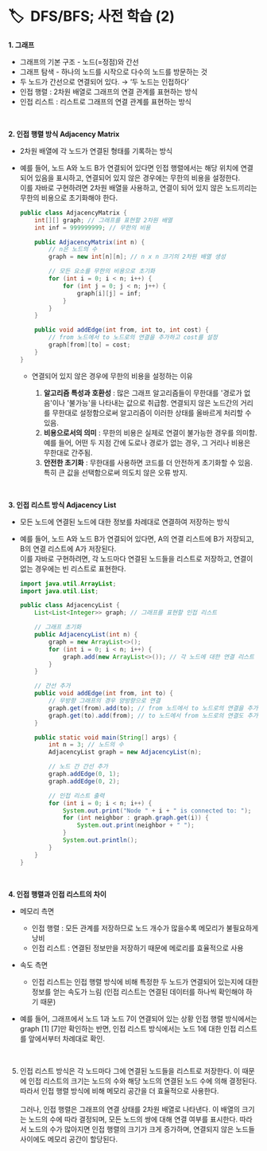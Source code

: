 # **🏷️  DFS/BFS; 사전 학습 (2)**

**1. 그래프**
  - 그래프의 기본 구조 - 노드(=정점)와 간선
  - 그래프 탐색 - 하나의 노드를 시작으로 다수의 노드를 방문하는 것
  - 두 노드가 간선으로 연결되어 있다. → ‘두 노드는 인접하다’
  - 인접 행렬 : 2차원 배열로 그래프의 연결 관계를 표현하는 방식
  - 인접 리스트 : 리스트로 그래프의 연결 관계를 표현하는 방식
<br/>

**2. **인접 행렬 방식** Adjacency Matrix**
- 2차원 배열에 각 노드가 연결된 형태를 기록하는 방식
- 예를 들어, 노드 A와 노드 B가 연결되어 있다면 인접 행렬에서는 해당 위치에 연결되어 있음을 표시하고, 연결되어 있지 않은 경우에는 무한의 비용을 설정한다. 
  <br/> 이를 자바로 구현하려면 2차원 배열을 사용하고, 연결이 되어 있지 않은 노드끼리는 무한의 비용으로 초기화해야 한다.
  <br/>

    ```java
    public class AdjacencyMatrix {
        int[][] graph; // 그래프를 표현할 2차원 배열
        int inf = 999999999; // 무한의 비용
    
        public AdjacencyMatrix(int n) {
            // n은 노드의 수
            graph = new int[n][n]; // n x n 크기의 2차원 배열 생성
    
            // 모든 요소를 무한의 비용으로 초기화
            for (int i = 0; i < n; i++) {
                for (int j = 0; j < n; j++) {
                    graph[i][j] = inf;
                }
            }
        }
    
        public void addEdge(int from, int to, int cost) {
            // from 노드에서 to 노드로의 연결을 추가하고 cost를 설정
            graph[from][to] = cost;
        }
    }
    
    ```
  + 연결되어 있지 않은 경우에 무한의 비용을 설정하는 이유
    
    1.  **알고리즘 특성과 호환성** : 많은 그래프 알고리즘들이 무한대를 '경로가 없음'이나 '불가능'을 나타내는 값으로 취급함. 연결되지 않은 노드간의 거리를 무한대로 설정함으로써 알고리즘이 이러한 상태를 올바르게 처리할 수 있음.
    2.  **비용으로서의 의미** : 무한의 비용은 실제로 연결이 불가능한 경우를 의미함. 예를 들어, 어떤 두 지점 간에 도로나 경로가 없는 경우, 그 거리나 비용은 무한대로 간주됨.
    3.  **안전한 초기화** : 무한대를 사용하면 코드를 더 안전하게 초기화할 수 있음. 특히 큰 값을 선택함으로써 의도치 않은 오류 방지.
<br/>

**3. **인접 리스트 방식** Adjacency List**
- 모든 노드에 연결된 노드에 대한 정보를 차례대로 연결하여 저장하는 방식
- 예를 들어, 노드 A와 노드 B가 연결되어 있다면, A의 연결 리스트에 B가 저장되고, B의 연결 리스트에 A가 저장된다.
  <br/> 이를 자바로 구현하려면, 각 노드마다 연결된 노드들을 리스트로 저장하고, 연결이 없는 경우에는 빈 리스트로 표현한다.
    
    ```java
    import java.util.ArrayList;
    import java.util.List;
    
    public class AdjacencyList {
        List<List<Integer>> graph; // 그래프를 표현할 인접 리스트
    
        // 그래프 초기화
        public AdjacencyList(int n) {
            graph = new ArrayList<>();
            for (int i = 0; i < n; i++) {
                graph.add(new ArrayList<>()); // 각 노드에 대한 연결 리스트 생성
            }
        }
    
        // 간선 추가
        public void addEdge(int from, int to) {
            // 무방향 그래프의 경우 양방향으로 연결
            graph.get(from).add(to); // from 노드에서 to 노드로의 연결을 추가
            graph.get(to).add(from); // to 노드에서 from 노드로의 연결도 추가
        }
    
        public static void main(String[] args) {
            int n = 3; // 노드의 수
            AdjacencyList graph = new AdjacencyList(n);
    
            // 노드 간 간선 추가
            graph.addEdge(0, 1);
            graph.addEdge(0, 2);
    
            // 인접 리스트 출력
            for (int i = 0; i < n; i++) {
                System.out.print("Node " + i + " is connected to: ");
                for (int neighbor : graph.graph.get(i)) {
                    System.out.print(neighbor + " ");
                }
                System.out.println();
            }
        }
    }
    
    ```
<br/>

**4. 인접 행렬과 인접 리스트의 차이**
  - 메모리 측면
    - 인접 행렬 : 모든 관계를 저장하므로 노드 개수가 많을수록 메모리가 불필요하게 낭비
    - 인접 리스트 : 연결된 정보만을 저장하기 때문에 메로리를 효율적으로 사용
  - 속도 측면
    - 인접 리스트는 인접 행렬 방식에 비해 특정한 두 노드가 연결되어 있는지에 대한 정보를 얻는 속도가 느림 (인접 리스트는 연결된 데이터를 하나씩 확인해야 하기 때문)

  - 예를 들어, 그래프에서 노드 1과 노드 7이 연결되어 있는 상황
    인접 행렬 방식에서는 graph [1] [7]만 확인하는 반면, 인접 리스트 방식에서는 노드 1에 대한 인접 리스트를 앞에서부터 차례대로 확인.
<br/>

5. 인접 리스트 방식은 각 노드마다 그에 연결된 노드들을 리스트로 저장한다. 이 때문에 인접 리스트의 크기는 노드의 수와 해당 노드의 연결된 노드 수에 의해 결정된다. 따라서 인접 행렬 방식에 비해 메모리 공간을 더 효율적으로 사용한다.
<br/> <br/> 그러나, 인접 행렬은 그래프의 연결 상태를 2차원 배열로 나타낸다. 이 배열의 크기는 노드의 수에 따라 결정되며, 모든 노드의 쌍에 대해 연결 여부를 표시한다. 따라서 노드의 수가 많아지면 인접 행렬의 크기가 크게 증가하며, 연결되지 않은 노드들 사이에도 메모리 공간이 할당된다.
